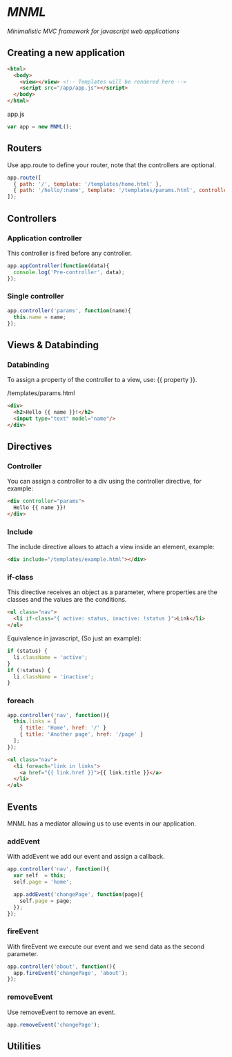 # _MNML_

_Minimalistic MVC framework for javascript web applications_

## Creating a new application
```html
<html>
  <body>
    <view></view> <!-- Templates will be rendered here -->
    <script src="/app/app.js"></script>
  </body>
</html>
```

app.js
```javascript
var app = new MNML();
```

## Routers
Use app.route to define your router, note that the controllers are optional.
```javascript
app.route([
  { path: '/', template: '/templates/home.html' },
  { path: '/hello/:name', template: '/templates/params.html', controller: 'params' }
]);
```

## Controllers

### Application controller
This controller is fired before any controller.

```javascript
app.appController(function(data){
  console.log('Pre-controller', data);
});
```

### Single controller
```javascript
app.controller('params', function(name){
  this.name = name;
});
```

## Views & Databinding
### Databinding
To assign a property of the controller to a view, use: {{ property }}.

/templates/params.html
```html
<div>
  <h2>Hello {{ name }}!</h2>
  <input type="text" model="name"/>
</div>
```

## Directives
### Controller
You can assign a controller to a div using the controller directive, for example:
```html
<div controller="params">
  Hello {{ name }}!
</div>
```

### Include
The include directive allows to attach a view inside an element, example:
```html
<div include="/templates/example.html"></div>
```
### if-class
This directive receives an object as a parameter, where properties are the classes and the values ​​are the conditions.
```html
<ul class="nav">
  <li if-class="{ active: status, inactive: !status }">Link</li>
</ul>
```
Equivalence in javascript, (So just an example):
```javascript
if (status) {
  li.className = 'active';
}
if (!status) {
  li.className = 'inactive';
}
```

### foreach
```javascript
app.controller('nav', function(){
  this.links = [
    { title: 'Home', href: '/' }
    { title: 'Another page', href: '/page' }
  ];
});
```
```html
<ul class="nav">
  <li foreach="link in links">
    <a href="{{ link.href }}">{{ link.title }}</a>
  </li>
</ul>
```

## Events
MNML has a mediator allowing us to use events in our application.
### addEvent
With addEvent we add our event and assign a callback.
```javascript
app.controller('nav', function(){
  var self  = this;
  self.page = 'home';

  app.addEvent('changePage', function(page){
    self.page = page;
  });
});
```
### fireEvent
With fireEvent we execute our event and we send data as the second parameter.
```javascript
app.controller('about', function(){
  app.fireEvent('changePage', 'about');
});
```
### removeEvent
Use removeEvent to remove an event.
```javascript
app.removeEvent('changePage');
```

## Utilities